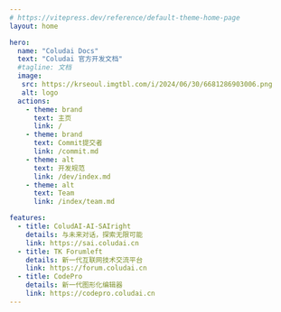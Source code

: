 ```yaml
---
# https://vitepress.dev/reference/default-theme-home-page
layout: home

hero:
  name: "Coludai Docs"
  text: "Coludai 官方开发文档"
  #tagline: 文档
  image:
   src: https://krseoul.imgtbl.com/i/2024/06/30/6681286903006.png
   alt: logo
  actions:
    - theme: brand
      text: 主页
      link: /
    - theme: brand
      text: Commit提交者
      link: /commit.md
    - theme: alt
      text: 开发规范
      link: /dev/index.md
    - theme: alt
      text: Team
      link: /index/team.md

features:
  - title: ColudAI-AI-SAIright
    details: 与未来对话，探索无限可能
    link: https://sai.coludai.cn
  - title: TK Forumleft
    details: 新一代互联网技术交流平台
    link: https://forum.coludai.cn
  - title: CodePro
    details: 新一代图形化编辑器
    link: https://codepro.coludai.cn
---
```

